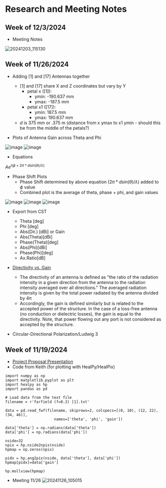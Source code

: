 # Research and Meeting Notes

## Week of 12/3/2024
- Meeting Notes

![20241203_115130](https://github.com/user-attachments/assets/10fce7d9-d7e5-4eed-88bf-ffe25418b3b8)

## Week of 11/26/2024
- Adding [1] and [17] Antennas together
  - [1] and [17] share X and Z coordinates but vary by Y
      - petal x ([1]):
         - ymin: -190.637 mm
         - ymax: -187.5 mm
      - petal x1 ([17]):
        - ymin: 187.5 mm
        - ymax: 190.637 mm
  - $d$ is 375 mm or .375 m (distance from x ymax to x1 ymin - should this be from the middle of the petals?)
  
 - Plots of Antenna Gain across Theta and Phi

![image](https://github.com/user-attachments/assets/b74c52bd-02cb-4ac1-90a0-07322be7a26f)
![image](https://github.com/user-attachments/assets/7684f479-37d0-4827-becd-22ffd15b2f6f)

- Equations

$Ae^{i(\phi + 2\pi*{dsin(\theta)/\lambda})}$

- Phase Shift Plots
  - Phase Shift determined by above equation ($2\pi*{dsin(\theta)/\lambda}$) added to $\phi$ value
  - Combined plot is the average of theta, phase + phi, and gain values

![image](https://github.com/user-attachments/assets/c1fface0-8d20-4d56-9fdc-99c87b1bb477)
![image](https://github.com/user-attachments/assets/b78733d6-0229-4b17-be7c-c3d861b09ccc)
![image](https://github.com/user-attachments/assets/c4486d5c-0273-423d-9f8c-aa95833e1927)

- Export from CST
  - Theta [deg]
  - Phi [deg]
  - Abs(Dir.) [dBi] or Gain
  - Abs(Theta)[dBi]
  - Phase(Theta)[deg]
  - Abs(Phi)[dBi]
  - Phase(Phi)[deg]
  - Ax.Ratio[dB]

- [Directivity vs. Gain](https://space.mit.edu/RADIO/CST_online/mergedProjects/3D/special_postpr/special_postpr_pp_farfield.htm)
  - The directivity of an antenna is defined as "the ratio of the radiation intensity in a given direction from the antenna to the radiation intensity averaged over all directions." The averaged radiation intensity is given by the total power radiated by the antenna divided by 4π
  - Accordingly, the gain is defined similarly but is related to the accepted power of the structure. In the case of a loss-free antenna (no conduction or dielectric losses), the gain is equal to the directivity. Note, that power flowing out any port is not considered as accepted by the structure.
- Circular-Directional Polarization/Ludwig 3

## Week of 11/19/2024
- [Project Proposal Presentation](https://github.com/user-attachments/files/17981823/Connolly_December_Presentation.pdf)
- Code from Keith (for plotting with HealPy/HealPix)
```
import numpy as np
import matplotlib.pyplot as plt
import healpy as hp
import pandas as pd

# Load data from the text file
filename = r'farfield (f=0.3) [1].txt'

data = pd.read_fwf(filename, skiprows=2, colspecs=[(0, 10), (12, 22), (34, 46)], 
                      names=['theta', 'phi', 'gain'])

data['theta'] = np.radians(data['theta'])
data['phi'] = np.radians(data['phi'])

nside=32
npix = hp.nside2npix(nside)
hpmap = np.zeros(npix)

pidx = hp.ang2pix(nside, data['theta'], data['phi'])
hpmap[pidx]=data['gain']

hp.mollview(hpmap)
```
- Meeting 11/26
![20241126_105015](https://github.com/user-attachments/assets/b9524237-5ae4-4ae1-be68-976a7fcd285f)
